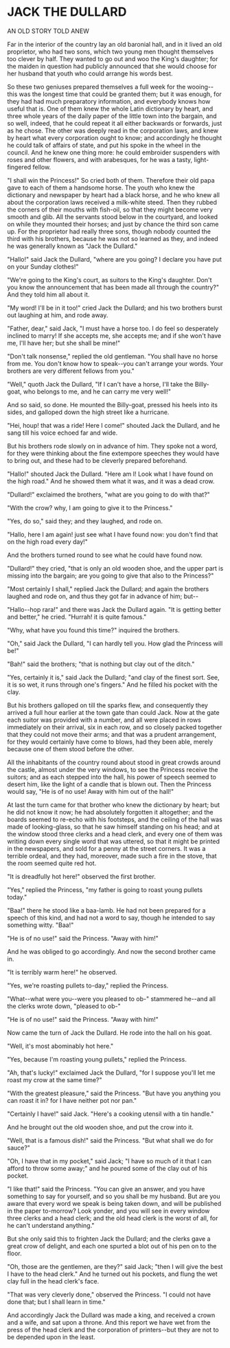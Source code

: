 # JACK THE DULLARD

AN OLD STORY TOLD ANEW

Far in the interior of the country lay an old baronial hall, and
in it lived an old proprietor, who had two sons, which two young men
thought themselves too clever by half. They wanted to go out and woo
the King's daughter; for the maiden in question had publicly announced
that she would choose for her husband that youth who could arrange his
words best.

So these two geniuses prepared themselves a full week for the
wooing--this was the longest time that could be granted them; but it
was enough, for they had had much preparatory information, and
everybody knows how useful that is. One of them knew the whole Latin
dictionary by heart, and three whole years of the daily paper of the
little town into the bargain, and so well, indeed, that he could
repeat it all either backwards or forwards, just as he chose. The
other was deeply read in the corporation laws, and knew by heart
what every corporation ought to know; and accordingly he thought he
could talk of affairs of state, and put his spoke in the wheel in
the council. And he knew one thing more: he could embroider suspenders
with roses and other flowers, and with arabesques, for he was a tasty,
light-fingered fellow.

"I shall win the Princess!" So cried both of them. Therefore their
old papa gave to each of them a handsome horse. The youth who knew the
dictionary and newspaper by heart had a black horse, and he who knew
all about the corporation laws received a milk-white steed. Then
they rubbed the corners of their mouths with fish-oil, so that they
might become very smooth and glib. All the servants stood below in the
courtyard, and looked on while they mounted their horses; and just
by chance the third son came up. For the proprietor had really three
sons, though nobody counted the third with his brothers, because he
was not so learned as they, and indeed he was generally known as "Jack
the Dullard."

"Hallo!" said Jack the Dullard, "where are you going? I declare
you have put on your Sunday clothes!"

"We're going to the King's court, as suitors to the King's
daughter. Don't you know the announcement that has been made all
through the country?" And they told him all about it.

"My word! I'll be in it too!" cried Jack the Dullard; and his
two brothers burst out laughing at him, and rode away.

"Father, dear," said Jack, "I must have a horse too. I do feel
so desperately inclined to marry! If she accepts me, she accepts me;
and if she won't have me, I'll have her; but she shall be mine!"

"Don't talk nonsense," replied the old gentleman. "You shall
have no horse from me. You don't know how to speak--you can't
arrange your words. Your brothers are very different fellows from
you."

"Well," quoth Jack the Dullard, "If I can't have a horse, I'll
take the Billy-goat, who belongs to me, and he can carry me very
well!"

And so said, so done. He mounted the Billy-goat, pressed his heels
into its sides, and galloped down the high street like a hurricane.

"Hei, houp! that was a ride! Here I come!" shouted Jack the
Dullard, and he sang till his voice echoed far and wide.

But his brothers rode slowly on in advance of him. They spoke
not a word, for they were thinking about the fine extempore speeches
they would have to bring out, and these had to be cleverly prepared
beforehand.

"Hallo!" shouted Jack the Dullard. "Here am I! Look what I have
found on the high road." And he showed them what it was, and it was
a dead crow.

"Dullard!" exclaimed the brothers, "what are you going to do
with that?"

"With the crow? why, I am going to give it to the Princess."

"Yes, do so," said they; and they laughed, and rode on.

"Hallo, here I am again! just see what I have found now: you don't
find that on the high road every day!"

And the brothers turned round to see what he could have found now.

"Dullard!" they cried, "that is only an old wooden shoe, and the
upper part is missing into the bargain; are you going to give that
also to the Princess?"

"Most certainly I shall," replied Jack the Dullard; and again
the brothers laughed and rode on, and thus they got far in advance
of him; but--

"Hallo--hop rara!" and there was Jack the Dullard again. "It is
getting better and better," he cried. "Hurrah! it is quite famous."

"Why, what have you found this time?" inquired the brothers.

"Oh," said Jack the Dullard, "I can hardly tell you. How glad
the Princess will be!"

"Bah!" said the brothers; "that is nothing but clay out of the
ditch."

"Yes, certainly it is," said Jack the Dullard; "and clay of the
finest sort. See, it is so wet, it runs through one's fingers." And he
filled his pocket with the clay.

But his brothers galloped on till the sparks flew, and
consequently they arrived a full hour earlier at the town gate than
could Jack. Now at the gate each suitor was provided with a number,
and all were placed in rows immediately on their arrival, six in
each row, and so closely packed together that they could not move
their arms; and that was a prudent arrangement, for they would
certainly have come to blows, had they been able, merely because one
of them stood before the other.

All the inhabitants of the country round about stood in great
crowds around the castle, almost under the very windows, to see the
Princess receive the suitors; and as each stepped into the hall, his
power of speech seemed to desert him, like the light of a candle
that is blown out. Then the Princess would say, "He is of no use! Away
with him out of the hall!"

At last the turn came for that brother who knew the dictionary
by heart; but he did not know it now; he had absolutely forgotten it
altogether; and the boards seemed to re-echo with his footsteps, and
the ceiling of the hall was made of looking-glass, so that he saw
himself standing on his head; and at the window stood three clerks and
a head clerk, and every one of them was writing down every single word
that was uttered, so that it might be printed in the newspapers, and
sold for a penny at the street corners. It was a terrible ordeal,
and they had, moreover, made such a fire in the stove, that the room
seemed quite red hot.

"It is dreadfully hot here!" observed the first brother.

"Yes," replied the Princess, "my father is going to roast young
pullets today."

"Baa!" there he stood like a baa-lamb. He had not been prepared
for a speech of this kind, and had not a word to say, though he
intended to say something witty. "Baa!"

"He is of no use!" said the Princess. "Away with him!"

And he was obliged to go accordingly. And now the second brother
came in.

"It is terribly warm here!" he observed.

"Yes, we're roasting pullets to-day," replied the Princess.

"What--what were you--were you pleased to ob-" stammered he--and
all the clerks wrote down, "pleased to ob-"

"He is of no use!" said the Princess. "Away with him!"

Now came the turn of Jack the Dullard. He rode into the hall on
his goat.

"Well, it's most abominably hot here."

"Yes, because I'm roasting young pullets," replied the Princess.

"Ah, that's lucky!" exclaimed Jack the Dullard, "for I suppose
you'll let me roast my crow at the same time?"

"With the greatest pleasure," said the Princess. "But have you
anything you can roast it in? for I have neither pot nor pan."

"Certainly I have!" said Jack. "Here's a cooking utensil with a
tin handle."

And he brought out the old wooden shoe, and put the crow into it.

"Well, that is a famous dish!" said the Princess. "But what
shall we do for sauce?"

"Oh, I have that in my pocket," said Jack; "I have so much of it
that I can afford to throw some away;" and he poured some of the
clay out of his pocket.

"I like that!" said the Princess. "You can give an answer, and you
have something to say for yourself, and so you shall be my husband.
But are you aware that every word we speak is being taken down, and
will be published in the paper to-morrow? Look yonder, and you will
see in every window three clerks and a head clerk; and the old head
clerk is the worst of all, for he can't understand anything."

But she only said this to frighten Jack the Dullard; and the
clerks gave a great crow of delight, and each one spurted a blot out
of his pen on to the floor.

"Oh, those are the gentlemen, are they?" said Jack; "then I will
give the best I have to the head clerk." And he turned out his
pockets, and flung the wet clay full in the head clerk's face.

"That was very cleverly done," observed the Princess. "I could not
have done that; but I shall learn in time."

And accordingly Jack the Dullard was made a king, and received a
crown and a wife, and sat upon a throne. And this report we have wet
from the press of the head clerk and the corporation of printers--but
they are not to be depended upon in the least.





